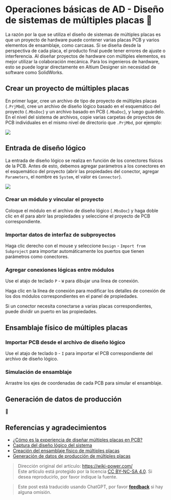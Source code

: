 # Operaciones básicas de AD - Diseño de sistemas de múltiples placas 🚧

La razón por la que se utiliza el diseño de sistemas de múltiples placas es que un proyecto de hardware puede contener varias placas PCB y varios elementos de ensamblaje, como carcasas. Si se diseña desde la perspectiva de cada placa, el producto final puede tener errores de ajuste o interferencia. Al diseñar proyectos de hardware con múltiples elementos, es mejor utilizar la colaboración mecánica. Para los ingenieros de hardware, esto se puede lograr directamente en Altium Designer sin necesidad de software como SolidWorks.

## Crear un proyecto de múltiples placas

En primer lugar, cree un archivo de tipo de proyecto de múltiples placas (`.PrjMbd`), cree un archivo de diseño lógico basado en el esquemático del proyecto (`.MbsDoc`) y un archivo basado en PCB (`.MbaDoc`), y luego guárdelo. En el nivel del sistema de archivos, copie varias carpetas de proyectos de PCB individuales en el mismo nivel de directorio que `.PrjMbd`, por ejemplo:

![](https://f004.backblazeb2.com/file/wiki-media/img/20220106152537.png)

## Entrada de diseño lógico

La entrada de diseño lógico se realiza en función de los conectores físicos de la PCB. Antes de esto, debemos agregar parámetros a los conectores en el esquemático del proyecto (abrir las propiedades del conector, agregar `Parameters`, el nombre es `System`, el valor es `Connector`).

![](https://f004.backblazeb2.com/file/wiki-media/img/20220106163315.png)

### Crear un módulo y vincular el proyecto

Coloque el módulo en el archivo de diseño lógico (`.MbsDoc`) y haga doble clic en él para abrir las propiedades y seleccione el proyecto de PCB correspondiente.

### Importar datos de interfaz de subproyectos

Haga clic derecho con el mouse y seleccione `Design` - `Import from Subproject` para importar automáticamente los puertos que tienen parámetros como conectores.

### Agregar conexiones lógicas entre módulos

Use el atajo de teclado `P` - `W` para dibujar una línea de conexión.

Haga clic en la línea de conexión para modificar los detalles de conexión de los dos módulos correspondientes en el panel de propiedades.

Si un conector necesita conectarse a varias placas correspondientes, puede dividir un puerto en las propiedades.

## Ensamblaje físico de múltiples placas

### Importar PCB desde el archivo de diseño lógico

Use el atajo de teclado `D` - `I` para importar el PCB correspondiente del archivo de diseño lógico.

### Simulación de ensamblaje

Arrastre los ejes de coordenadas de cada PCB para simular el ensamblaje.

## Generación de datos de producción

🚧

## Referencias y agradecimientos

- [¿Cómo es la experiencia de diseñar múltiples placas en PCB?](https://www.altium.com.cn/blog/pcb%E4%B8%AD%E8%BF%9B%E8%A1%8C%E5%A4%9A%E6%9D%BF%E8%AE%BE%E8%AE%A1%E4%BC%9A%E6%98%AF%E6%80%8E%E6%A0%B7%E7%9A%84%E4%BD%93%E9%AA%8C%EF%BC%9F)
- [Captura del diseño lógico del sistema](https://www.altium.com/cn/documentation/altium-designer/capturing-the-logical-system-design-ad)
- [Creación del ensamblaje físico de múltiples placas](https://www.altium.com/cn/documentation/altium-designer/creating-the-physical-multi-board-assembly-ad)
- [Generación de datos de producción de múltiples placas](https://www.altium.com/cn/documentation/altium-designer/generating-multi-board-production-data-ad)

> Dirección original del artículo: <https://wiki-power.com/>  
> Este artículo está protegido por la licencia [CC BY-NC-SA 4.0](https://creativecommons.org/licenses/by/4.0/deed.zh). Si desea reproducirlo, por favor indique la fuente.

> Este post está traducido usando ChatGPT, por favor [**feedback**](https://github.com/linyuxuanlin/Wiki_MkDocs/issues/new) si hay alguna omisión.